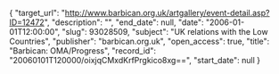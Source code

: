 {
  "target_url": "http://www.barbican.org.uk/artgallery/event-detail.asp?ID=12472", 
  "description": "", 
  "end_date": null, 
  "date": "2006-01-01T12:00:00", 
  "slug": 93028509, 
  "subject": "UK relations with the Low Countries", 
  "publisher": "barbican.org.uk", 
  "open_access": true, 
  "title": "Barbican: OMA/Progress", 
  "record_id": "20060101T120000/oixjqCMxdKrfPrgkico8xg==", 
  "start_date": null
}


